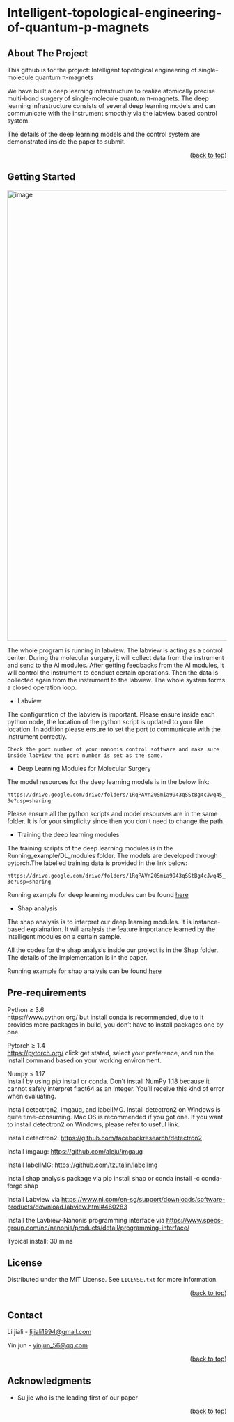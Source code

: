<a name="readme-top"></a>
# Intelligent-topological-engineering-of-quantum-p-magnets




<!-- ABOUT THE PROJECT -->
## About The Project


This github is for the project: Intelligent topological engineering of single-molecule quantum π-magnets 

We have built a deep learning infrastructure to realize atomically precise multi-bond surgery of single-molecule quantum π-magnets. The deep learning infrastructure consists of several deep learning models and can communicate with the instrument smoothly via the labview based control system.

The details of the deep learning models and the control system are demonstrated inside the paper to submit. 


<p align="right">(<a href="#readme-top">back to top</a>)</p>


<!-- GETTING STARTED -->
## Getting Started

<img width="1034" alt="image" src="https://user-images.githubusercontent.com/44763317/183239091-daabfdec-5729-47d6-b08f-eb86c8be6a8a.png">


The whole program is running in labview. The labview is acting as a control center. During the molecular surgery, it will collect data from the instrument and send to the AI modules. After getting feedbacks from the AI modules, it will control the instrument to conduct certain operations. Then the data is collected again from the instrument to the labview. The whole system forms a closed operation loop.         

* Labview

The configuration of the labview is important. Please ensure inside each python node, the location of the python script is updated to your file location. In addition please ensure to set the port to communicate with the instrument correctly.

`
Check the port number of your nanonis control software and make sure inside labview the port number is set as the same.
`

* Deep Learning Modules for Molecular Surgery

The model resources for the deep learning models is in the below link:

`
https://drive.google.com/drive/folders/1RqPAVn20Smia9943qSStBg4cJwq45_3e?usp=sharing
`

Please ensure all the python scripts and model resourses are in the same folder. It is for your simplicity since then you don't need to change the path.


* Training the deep learning modules

The training scripts of the deep learning modules is in the Running_example/DL_modules folder. The models are developed through pytorch.The labelled training data is provided in the link below:

`
https://drive.google.com/drive/folders/1RqPAVn20Smia9943qSStBg4cJwq45_3e?usp=sharing
`

Running example for deep learning modules can be found [here](Running_example/DL_modules)


* Shap analysis

The shap analysis is to interpret our deep learning modules. It is instance-based explaination. It will analysis the feature importance learned by the intelligent modules on a certain sample.

All the codes for the shap analysis inside our project is in the Shap folder. The details of the implementation is in the paper.

Running example for shap analysis can be found [here](Running_example/Shap)


## Pre-requirements
Python ≥ 3.6     
https://www.python.org/ but install conda is recommended, due to it provides more packages in build, you don’t have to install packages one by one.

Pytorch ≥ 1.4    
https://pytorch.org/ click get stated, select your preference, and run the install command based on your working environment.

Numpy ≤ 1.17   
Install by using pip install or conda. Don’t install NumPy 1.18 because it cannot safely interpret flaot64 as an integer. You’ll receive this kind of error when evaluating.

Install detectron2, imgaug, and labelIMG. Install detectron2 on Windows is quite time-consuming. Mac OS is recommended if you got one. If you want to install detectron2 on Windows, please refer to useful link.

Install detectron2: https://github.com/facebookresearch/detectron2

Install imgaug: https://github.com/aleju/imgaug

Install labelIMG: https://github.com/tzutalin/labelImg

Install shap analysis package via pip install shap or conda install -c conda-forge shap

Install Labview via https://www.ni.com/en-sg/support/downloads/software-products/download.labview.html#460283

Install the Lavbiew-Nanonis programming interface via https://www.specs-group.com/nc/nanonis/products/detail/programming-interface/

Typical install: 30 mins


<!-- LICENSE -->
## License

Distributed under the MIT License. See `LICENSE.txt` for more information.

<p align="right">(<a href="#readme-top">back to top</a>)</p>



<!-- CONTACT -->
## Contact

Li jiali - lijiali1994@gmail.com

Yin jun - yinjun_56@qq.com

<p align="right">(<a href="#readme-top">back to top</a>)</p>



<!-- ACKNOWLEDGMENTS -->
## Acknowledgments

* Su jie who is the leading first of our paper

<p align="right">(<a href="#readme-top">back to top</a>)</p>



